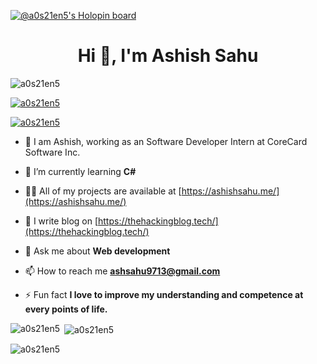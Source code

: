 [![@a0s21en5's Holopin board](https://holopin.io/api/user/board?user=a0s21en5)](https://holopin.io/@a0s21en5)

<h1 align="center">Hi 👋, I'm Ashish Sahu</h1>

<p align="left"> <img src="https://komarev.com/ghpvc/?username=a0s21en5&label=Profile%20views&color=0e75b6&style=flat" alt="a0s21en5" /> </p>

<p align="left"> <a href="https://github.com/ryo-ma/github-profile-trophy"><img src="https://github-profile-trophy.vercel.app/?username=a0s21en5" alt="a0s21en5" /></a> </p>

<p align="left"> <a href="https://twitter.com/a0s21en5" target="blank"><img src="https://img.shields.io/twitter/follow/a0s21en5?logo=twitter&style=for-the-badge" alt="a0s21en5" /></a> </p>

- 👀 I am Ashish, working as an Software Developer Intern at CoreCard Software Inc.

- 🌱 I’m currently learning **C#**

- 👨‍💻 All of my projects are available at [https://ashishsahu.me/](https://ashishsahu.me/)

- 📝 I write blog on [https://thehackingblog.tech/](https://thehackingblog.tech/)

- 💬 Ask me about **Web development**

- 📫 How to reach me **ashsahu9713@gmail.com**

- ⚡ Fun fact **I love to improve my understanding and competence at every points of life.**
<p><img align="left" src="https://github-readme-stats.vercel.app/api/top-langs?username=a0s21en5&show_icons=true&locale=en&layout=compact" alt="a0s21en5" /></p>

<p>&nbsp;<img align="center" src="https://github-readme-stats.vercel.app/api?username=a0s21en5&show_icons=true&locale=en" alt="a0s21en5" /></p>

<p><img align="center" src="https://github-readme-streak-stats.herokuapp.com/?user=a0s21en5&" alt="a0s21en5" /></p>
  
